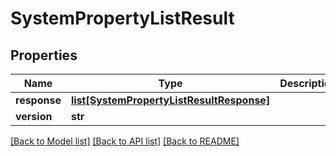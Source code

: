# SystemPropertyListResult

## Properties
Name | Type | Description | Notes
------------ | ------------- | ------------- | -------------
**response** | [**list[SystemPropertyListResultResponse]**](SystemPropertyListResultResponse.md) |  | [optional] 
**version** | **str** |  | [optional] 

[[Back to Model list]](../README.md#documentation-for-models) [[Back to API list]](../README.md#documentation-for-api-endpoints) [[Back to README]](../README.md)


